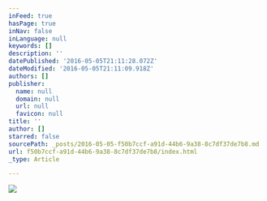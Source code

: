 ```yaml
---
inFeed: true
hasPage: true
inNav: false
inLanguage: null
keywords: []
description: ''
datePublished: '2016-05-05T21:11:28.072Z'
dateModified: '2016-05-05T21:11:09.918Z'
authors: []
publisher:
  name: null
  domain: null
  url: null
  favicon: null
title: ''
author: []
starred: false
sourcePath: _posts/2016-05-05-f50b7ccf-a91d-44b6-9a38-8c7df37de7b8.md
url: f50b7ccf-a91d-44b6-9a38-8c7df37de7b8/index.html
_type: Article

---
```

![](https://the-grid-user-content.s3-us-west-2.amazonaws.com/b731ebdb-2445-455a-be04-fd669d7f971d.jpg)